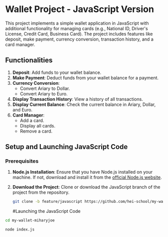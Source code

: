 # Wallet Project - JavaScript Version

This project implements a simple wallet application in JavaScript with additional functionality for managing cards (e.g., National ID, Driver's License, Credit Card, Business Card). The project includes features like deposit, make payment, currency conversion, transaction history, and a card manager.

## Functionalities

1. **Deposit**: Add funds to your wallet balance.
2. **Make Payment**: Deduct funds from your wallet balance for a payment.
3. **Currency Conversion**:
   - Convert Ariary to Dollar.
   - Convert Ariary to Euro.
4. **Display Transaction History**: View a history of all transactions.
5. **Display Current Balance**: Check the current balance in Ariary, Dollar, and Euro.
6. **Card Manager**:
   - Add a card.
   - Display all cards.
   - Remove a card.

## Setup and Launching JavaScript Code

### Prerequisites

1. **Node.js Installation**:
   Ensure that you have Node.js installed on your machine. If not, download and install it from the [official Node.js website](https://nodejs.org/).

2. **Download the Project**:
   Clone or download the JavaScript branch of the project from the repository.

   ```bash
   git clone -b feature/javascript https://github.com/hei-school/my-wallet-miharyjoe.git
   ```

   #Launching the JavaScript Code

```bash
cd my-wallet-miharyjoe

node index.js
```
